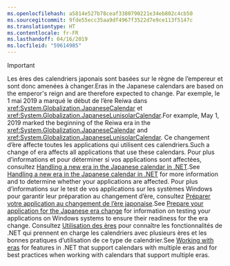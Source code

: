 ```yaml
---
ms.openlocfilehash: a5814e527b78ceaf3380790221e34eb802c4cb50
ms.sourcegitcommit: 9fde55ecc35aa9df4967f3522d7e9ce113f5147c
ms.translationtype: HT
ms.contentlocale: fr-FR
ms.lasthandoff: 04/16/2019
ms.locfileid: "59614985"
---
```


> [!IMPORTANT]
>  <span data-ttu-id="29636-101">Les ères des calendriers japonais sont basées sur le règne de l’empereur et sont donc amenées à changer.</span><span class="sxs-lookup"><span data-stu-id="29636-101">Eras in the Japanese calendars are based on the emperor's reign and are therefore expected to change.</span></span> <span data-ttu-id="29636-102">Par exemple, le 1 mai 2019 a marqué le début de l’ère Reiwa dans <xref:System.Globalization.JapaneseCalendar> et <xref:System.Globalization.JapaneseLunisolarCalendar>.</span><span class="sxs-lookup"><span data-stu-id="29636-102">For example, May 1, 2019 marked the beginning of the Reiwa era in the <xref:System.Globalization.JapaneseCalendar> and <xref:System.Globalization.JapaneseLunisolarCalendar>.</span></span> <span data-ttu-id="29636-103">Ce changement d’ère affecte toutes les applications qui utilisent ces calendriers.</span><span class="sxs-lookup"><span data-stu-id="29636-103">Such a change of era affects all applications that use these calendars.</span></span> <span data-ttu-id="29636-104">Pour plus d’informations et pour déterminer si vos applications sont affectées, consultez [Handling a new era in the Japanese calendar in .NET](https://devblogs.microsoft.com/dotnet/handling-a-new-era-in-the-japanese-calendar-in-net/).</span><span class="sxs-lookup"><span data-stu-id="29636-104">See [Handling a new era in the Japanese calendar in .NET](https://devblogs.microsoft.com/dotnet/handling-a-new-era-in-the-japanese-calendar-in-net/) for more information and to determine whether your applications are affected.</span></span> <span data-ttu-id="29636-105">Pour plus d’informations sur le test de vos applications sur les systèmes Windows pour garantir leur préparation au changement d’ère, consultez [Préparer votre application au changement de l’ère japonaise](/windows/uwp/design/globalizing/japanese-era-change).</span><span class="sxs-lookup"><span data-stu-id="29636-105">See [Prepare your application for the Japanese era change](/windows/uwp/design/globalizing/japanese-era-change) for information on testing your applications on Windows systems to ensure their readiness for the era change.</span></span> <span data-ttu-id="29636-106">Consultez [Utilisation des ères](~/docs/standard/datetime/working-with-calendars.md#working-with-eras) pour connaître les fonctionnalités de .NET qui prennent en charge les calendriers avec plusieurs ères et les bonnes pratiques d’utilisation de ce type de calendrier.</span><span class="sxs-lookup"><span data-stu-id="29636-106">See [Working with eras](~/docs/standard/datetime/working-with-calendars.md#working-with-eras) for features in .NET that support calendars with multiple eras and for best practices when working with calendars that support multiple eras.</span></span>
